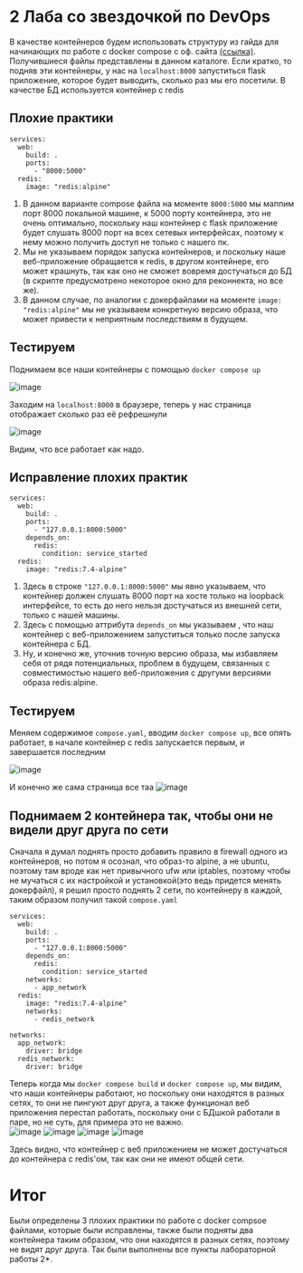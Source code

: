# 2 Лаба со звездочкой по DevOps

В качестве контейнеров будем использовать структуру из гайда для начинающих по работе с docker compose с оф. сайта [(ссылка)](https://docs.docker.com/compose/gettingstarted/). Получившиеся файлы представлены в данном каталоге. Если кратко, то подняв эти контейнеры, у нас на `localhost:8000` запуститься flask приложение, которое будет выводить, сколько раз мы его посетили. В качестве БД используется контейнер с redis

## Плохие практики
```
services:
  web:
    build: .
    ports:
      - "8000:5000"
  redis:
    image: "redis:alpine"
```
1. В данном варианте compose файла на моменте `8000:5000` мы маппим порт 8000 локальной машине, к 5000 порту контейнера, это не очень оптимально, поскольку наш контейнер с flask приложение будет слушать 8000 порт на всех сетевых интерфейсах, поэтому к нему можно получить доступ не только с нашего пк. 
2. Мы не указываем порядок запуска контейнеров, и поскольку наше веб-приложение обращается к redis, в другом контейнере, его может крашнуть, так как оно не сможет вовремя достучаться до БД (в скрипте предусмотрено некоторое окно для реконнекта, но все же).
3. В данном случае, по аналогии с докерфайлами на моменте `image: "redis:alpine"` мы не указываем конкретную версию образа, что может привести к неприятным последствиям в будущем.

## Тестируем

Поднимаем все наши контейнеры с помощью `docker compose up`

![image](https://github.com/user-attachments/assets/50b72f91-a937-4281-bd35-d9cecaa62322)

Заходим на `localhost:8000` в браузере, теперь у нас страница отображает сколько раз её рефрешнули

![image](https://github.com/user-attachments/assets/97ddc4af-b3d4-459b-95b3-db6f74b75377)

Видим, что все работает как надо.

## Исправление плохих практик
```
services:
  web:
    build: .
    ports:
      - "127.0.0.1:8000:5000"
    depends_on:
      redis:
        condition: service_started
  redis:
    image: "redis:7.4-alpine"
```
1. Здесь в строке `"127.0.0.1:8000:5000"` мы явно указываем, что контейнер должен слушать 8000 порт на хосте только на loopback интерфейсе, то есть до него нельзя достучаться из внешней сети, только с нашей машины.
2. Здесь с помощью аттрибута `depends_on` мы указываем , что наш контейнер с веб-приложением запуститься только после запуска контейнера с БД.
3. Ну, и конечно же, уточнив точную версию образа, мы избавляем себя от рядя потенциальных, проблем в будущем, связанных с совместимостью нашего веб-приложения с другуми версиями образа redis:alpine.

## Тестируем

Меняем содержимое `compose.yaml`, вводим `docker compose up`, все опять работает, в начале контейнер с redis запускается первым, и завершается последним

![image](https://github.com/user-attachments/assets/7f49268c-0876-412c-9077-e2439edc64b1)

И конечно же сама страница все таа
![image](https://github.com/user-attachments/assets/c591d8fa-2ead-4931-b36e-c3d6d0bbbc65)


## Поднимаем 2 контейнера так, чтобы они не видели друг друга по сети
Сначала я думал поднять просто добавить правило в firewall одного из контейнеров, но потом я осознал, что образ-то alpine, а не ubuntu, поэтому там вроде как нет привычного ufw или iptables, поэтому чтобы не мучаться с их настройкой и установкой(это ведь придется менять докерфайл), я решил просто поднять 2 сети, по контейнеру в каждой, таким образом получил такой `compose.yaml`
```
services:
  web:
    build: .
    ports:
      - "127.0.0.1:8000:5000"
    depends_on:
      redis:
        condition: service_started
    networks:
      - app_network
  redis:
    image: "redis:7.4-alpine"
    networks:
      - redis_network

networks:
  app_network:
    driver: bridge
  redis_network:
    driver: bridge
```
Теперь когда мы `docker compose build` и `docker compose up`, мы видим, что наши контейнеры работают, но поскольку они находятся в разных сетях, то они не пингуют друг друга, а также функционал веб приложения перестал работать, поскольку они с БДшкой работали в паре, но не суть, для примера это не важно. <br/>
![image](https://github.com/user-attachments/assets/df0b9200-4fc5-4dcc-860e-b4815db0633b)
![image](https://github.com/user-attachments/assets/3b8c5fee-ada4-422d-8e6f-3b590948cfc4)
![image](https://github.com/user-attachments/assets/de2d1279-6d72-471e-b400-d098a373828a)
![image](https://github.com/user-attachments/assets/e1ca92f4-5a8e-46ff-9fde-6a564016ac63)

Здесь видно, что контейнер с веб приложением не может достучаться до контейнера с redis'ом, так как они не имеют общей сети.

# Итог
Были определены 3 плохих практики по работе с docker compsoe файлами, которые были исправлены, также были подняты два контейнера таким образом, что они находятся в разных сетях, поэтому не видят друг друга. Так были выполнены все пункты лабораторной работы 2*.
